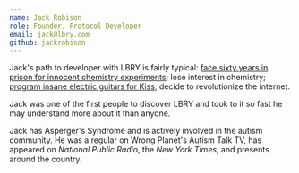 ```yaml
---
name: Jack Robison
role: Founder, Protocol Developer
email: jack@lbry.com
github: jackrobison
---
```

Jack's path to developer with LBRY is fairly typical: [face sixty years in prison for innocent chemistry experiments](http://www.masslive.com/localbuzz/index.ssf/2009/06/actionreaction_how_one_teens_c.html); lose interest in chemistry; [program insane electric guitars for Kiss](https://www.youtube.com/watch?v=dXZi4UZjiiI&t=10); decide to revolutionize the internet.

Jack was one of the first people to discover LBRY and took to it so fast he may understand more about it than anyone.

Jack has Asperger's Syndrome and is actively involved in the autism community. He was a regular on Wrong Planet's Autism Talk TV, has appeared on _National Public Radio_, the _New York Times_, and presents around the country.
